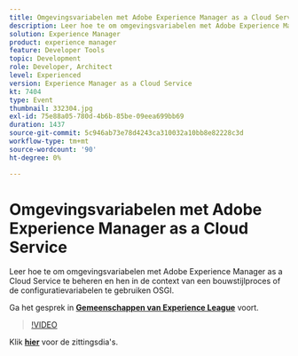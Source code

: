 ```yaml
---
title: Omgevingsvariabelen met Adobe Experience Manager as a Cloud Service
description: Leer hoe te om omgevingsvariabelen met Adobe Experience Manager as a Cloud Service te beheren en hen in de context van een bouwstijlproces of de configuratievariabelen te gebruiken OSGI.
solution: Experience Manager
product: experience manager
feature: Developer Tools
topic: Development
role: Developer, Architect
level: Experienced
version: Experience Manager as a Cloud Service
kt: 7404
type: Event
thumbnail: 332304.jpg
exl-id: 75e88a05-780d-4b6b-85be-09eea699bb69
duration: 1437
source-git-commit: 5c946ab73e78d4243ca310032a10bb8e82228c3d
workflow-type: tm+mt
source-wordcount: '90'
ht-degree: 0%

---
```


# Omgevingsvariabelen met Adobe Experience Manager as a Cloud Service

Leer hoe te om omgevingsvariabelen met Adobe Experience Manager as a Cloud Service te beheren en hen in de context van een bouwstijlproces of de configuratievariabelen te gebruiken OSGI.

Ga het gesprek in **[Gemeenschappen van Experience League &#x200B;](https://adobe.ly/36Yd3v6)** voort.

>[!VIDEO](https://video.tv.adobe.com/v/332304/?quality=12&learn=on&hidetitle=true)

Klik **[hier](/help/adobe-developers-live/assets/environment-variables-aemcs.pdf)** voor de zittingsdia&#39;s.
